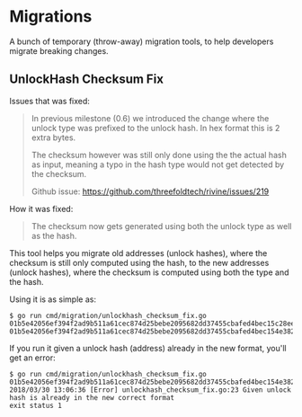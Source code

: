 # Migrations

A bunch of temporary (throw-away) migration tools,
to help developers migrate breaking changes.

## UnlockHash Checksum Fix

Issues that was fixed:

> In previous milestone (0.6) we introduced the change where the unlock type
> was prefixed to the unlock hash. In hex format this is 2 extra bytes.
>
> The checksum however was still only done using the the actual hash as input,
> meaning a typo in the hash type would not get detected by the checksum.
>
> Github issue: https://github.com/threefoldtech/rivine/issues/219

How it was fixed:

> The checksum now gets generated using both the unlock type as well as the hash.

This tool helps you migrate old addresses (unlock hashes),
where the checksum is still only computed using the hash,
to the new addresses (unlock hashes),
where the checksum is computed using both the type and the hash.

Using it is as simple as:

```
$ go run cmd/migration/unlockhash_checksum_fix.go 01b5e42056ef394f2ad9b511a61cec874d25bebe2095682dd37455cbafed4bec15c28ee7d7ed1d
01b5e42056ef394f2ad9b511a61cec874d25bebe2095682dd37455cbafed4bec154e382a23f90e
```

If you run it given a unlock hash (address) already in the new format, you'll get an error:

```
$ go run cmd/migration/unlockhash_checksum_fix.go 01b5e42056ef394f2ad9b511a61cec874d25bebe2095682dd37455cbafed4bec154e382a23f90e
2018/03/30 13:06:36 [Error] unlockhash_checksum_fix.go:23 Given unlock hash is already in the new correct format
exit status 1
```
